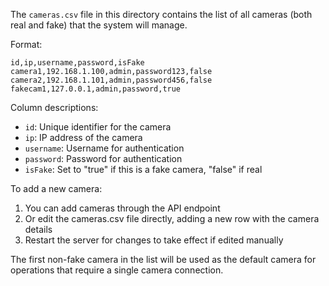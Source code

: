 The `cameras.csv` file in this directory contains the list of all cameras (both real and fake) that the system will manage. 

Format:
```
id,ip,username,password,isFake
camera1,192.168.1.100,admin,password123,false
camera2,192.168.1.101,admin,password456,false
fakecam1,127.0.0.1,admin,password,true
```

Column descriptions:
- `id`: Unique identifier for the camera
- `ip`: IP address of the camera
- `username`: Username for authentication
- `password`: Password for authentication
- `isFake`: Set to "true" if this is a fake camera, "false" if real

To add a new camera:
1. You can add cameras through the API endpoint
2. Or edit the cameras.csv file directly, adding a new row with the camera details
3. Restart the server for changes to take effect if edited manually

The first non-fake camera in the list will be used as the default camera for operations that require a single camera connection.
